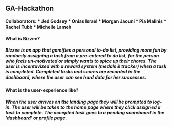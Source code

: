 ## GA-Hackathon

#### Collaborators: * Jed Godsey * Onias Israel * Morgan Jaouni * Pia Malinis * Rachel Tubb * Michelle Lameh



#### What is Bizzee? 


##### Bizzee is an app that gamifies a personal to-do list, providing more fun by randomly assigning a task from a pre-entered to do list, for the person who feels un-motivated or simply wants to spice up their chores. The user is incentavized with a reward system (medals & tracker) when a task is completed. Completed tasks and scores are recorded in the dashboard, where the user can see hard data for her successes.


#### What is the user-experience like?

##### When the user arrives on the landing page they will be prompted to log-in. The user will be taken to the home page where they click assigned a task to complete. The accepted task goes to a pending scoreboard in the 'dashboard' or profile page. 
